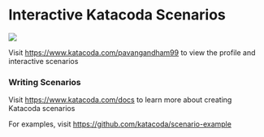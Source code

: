 # Interactive Katacoda Scenarios

[![](http://shields.katacoda.com/katacoda/pavangandham99/count.svg)](https://www.katacoda.com/pavangandham99 "Get your profile on Katacoda.com")

Visit https://www.katacoda.com/pavangandham99 to view the profile and interactive scenarios

### Writing Scenarios
Visit https://www.katacoda.com/docs to learn more about creating Katacoda scenarios

For examples, visit https://github.com/katacoda/scenario-example
